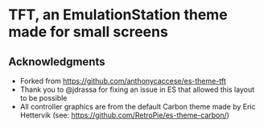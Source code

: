 # TFT, an EmulationStation theme made for small screens

## Acknowledgments
- Forked from https://github.com/anthonycaccese/es-theme-tft
- Thank you to @jdrassa for fixing an issue in ES that allowed this layout to be possible
- All controller graphics are from the default Carbon theme made by Eric Hettervik (see: https://github.com/RetroPie/es-theme-carbon/)
